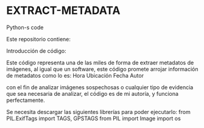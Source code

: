 # EXTRACT-METADATA
Python-s code 


Este repositorio contiene:

Introducción de código:

Este código representa una de las miles de forma de extraer metadatos de imágenes, al igual que un software, este código promete arrojar información de metadatos como lo es:
Hora
Ubicación
Fecha 
Autor

con el fin de analizar imágenes sospechosas o cualquier tipo de evidencia que sea necesaria de analizar, el código es de mi autoría, y funciona perfectamente.


Se necesita descargar las siguientes librerías para poder ejecutarlo:
from PIL.ExifTags import TAGS, GPSTAGS
from PIL import Image
import os

